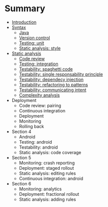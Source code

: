 # Summary

* [Introduction](README.md)
* [Syntax](section1/README.md)
   * [Java](section1/java.md)
   * [Version control](section1/version_control.md)
   * [Testing: unit](section1/testing.md)
   * [Static analysis: style](section1/static_analysis.md)
* [Static analysis](section2/README.md)
   * [Code review](section1/code_review.md)
   * [Testing: integration](section2/testing_integration.md)
   * [Testability: spaghetti code](section2/testability_spaghetti.md)
   * [Testability: single responsability principle](section2/testability_srp.md)
   * [Testability: dependecy injection](section2/testability_di.md)
   * [Testability: refactoring to patterns](section2/testability_pattern.md)
   * [Testability: communicating intent](section2/testability_intent.md)
   * [Complexity analysis](section2/static_analysis_complexity.md)
* Deployment
   * Code review: pairing
   * Continuous integration
   * Deployment
   * Monitoring
   * Rolling back
* Section 4
   * Android
   * Testing: android
   * Testability: android
   * Static analysis: code coverage
* Section 5
   * Monitoring: crash reporting
   * Deployment: staged rollout
   * Static analysis: editing rules
   * Continuous integration: android
* Section 6
   * Monitoring: analytics
   * Deployment: fractional rollout
   * Static analysis: adding rules

